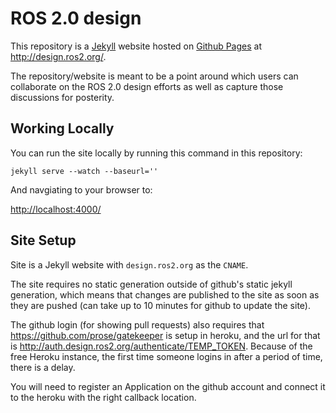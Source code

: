 # ROS 2.0 design

This repository is a [Jekyll](http://jekyllrb.com/) website hosted on [Github Pages](http://pages.github.com/) at http://design.ros2.org/.

The repository/website is meant to be a point around which users can collaborate on the ROS 2.0 design efforts as well as capture those discussions for posterity.


## Working Locally

You can run the site locally by running this command in this repository:

```
jekyll serve --watch --baseurl=''
```

And navgiating to your browser to:

[http://localhost:4000/](http://localhost:4000/)


## Site Setup

Site is a Jekyll website with `design.ros2.org` as the `CNAME`.

The site requires no static generation outside of github's static jekyll generation, which means that changes are published to the site as soon as they are pushed (can take up to 10 minutes for github to update the site).

The github login (for showing pull requests) also requires that https://github.com/prose/gatekeeper is setup in heroku, and the url for that is http://auth.design.ros2.org/authenticate/TEMP_TOKEN. Because of the free Heroku instance, the first time someone logins in after a period of time, there is a delay.

You will need to register an Application on the github account and connect it to the heroku with the right callback location. 
